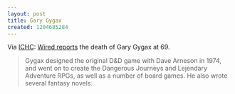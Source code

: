 ```yaml
---
layout: post
title: Gary Gygax
created: 1204685284
---
```

Via [ICHC](http://icanhascheezburger.com/2008/03/04/dnd-kitteh-morns-loss-of-gary-gygax/): [Wired reports](http://blog.wired.com/underwire/2008/03/report-gary-gyg.html) the death of Gary Gygax at 69.

> Gygax designed the original D&D game with Dave Arneson in 1974, and went on to create the Dangerous Journeys and Lejendary Adventure RPGs, as well as a number of board games. He also wrote several fantasy novels.
